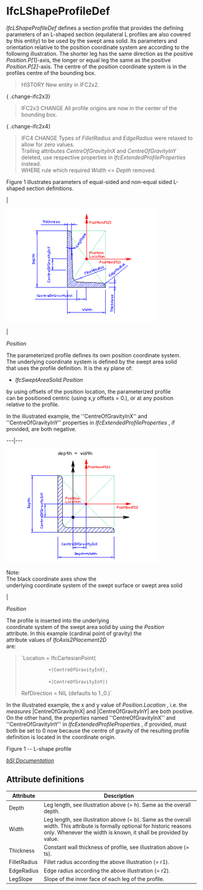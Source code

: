 IfcLShapeProfileDef
===================
_IfcLShapeProfileDef_ defines a section profile that provides the defining
parameters of an L-shaped section (equilateral L profiles are also covered by
this entity) to be used by the swept area solid. Its parameters and
orientation relative to the position coordinate system are according to the
following illustration. The shorter leg has the same direction as the positive
_Position.P[1]_-axis, the longer or equal leg the same as the positive
_Position.P[2]_-axis. The centre of the position coordinate system is in the
profiles centre of the bounding box.  
  
> HISTORY  New entity in IFC2x2.  
  
{ .change-ifc2x3}  
> IFC2x3 CHANGE  All profile origins are now in the center of the bounding
> box.  
  
{ .change-ifc2x4}  
> IFC4 CHANGE  Types of _FilletRadius_ and _EdgeRadius_ were relaxed to allow
> for zero values.  
> Trailing attributes _CentreOfGravityInX_ and _CentreOfGravityInY_ deleted,
> use respective properties in _IfcExtendedProfileProperties_ instead.  
> WHERE rule which required _Width_ <= _Depth_ removed.  
  
Figure 1 illustrates parameters of equal-sided and non-equal sided L-shaped
section definitions.  
  
  
  
  
  
  
|  
  
![non equal sided L-shape](../figures/ifclshapeprofiledef_layout1.gif)  
  
  
|  
  

_Position_  
  
The parameterized profile defines its own position coordinate system.  
The underlying coordinate system is defined by the swept area solid  
that uses the profile definition. It is the xy plane of:

  

  

  * _IfcSweptAreaSolid.Position_
  

  

by using offsets of the position location, the parameterized profile  
can be positioned centric (using x,y offsets = 0.), or at any position  
relative to the profile.

  
  

In the illustrated example, the ''CentreOfGravityInX'' and
''CentreOfGravityInY'' properties in _IfcExtendedProfileProperties_ , if
provided, are both negative.

  
  
  
  
---|---  
  
  
  
  
![equal sided L-shape](../figures/ifclshapeprofiledef_layout2.gif)  
  
  
Note:  
The black coordinate axes show the  
underlying coordinate system of the swept surface or swept area solid  
  
  
|  
  

_Position_  
  
The profile is inserted into the underlying  
coordinate system of the swept area solid by using the _Position_  
attribute. In this example (cardinal point of gravity) the  
attribute values of _IfcAxis2Placement2D_  
are:

  
  

>  
>
>
> `Location = IfcCartesianPoint(  
>  
>               +|CentreOfGravityInX|,  
>  
>               +|CentreOfGravityInY|)  
>  
> RefDirection = NIL (defaults to 1.,0.)`
>
>  
>

  
  

In the illustrated example, the x and y value of _Position.Location_ , i.e.
the _measures_ |CentreOfGravityInX| and |CentreOfGravityInY| are both
positive. On the other hand, the _properties_ named ''CentreOfGravityInX'' and
''CentreOfGravityInY'' in _IfcExtendedProfileProperties_ , if provided, must
both be set to 0 now because the centre of gravity of the resulting profile
definition is located in the coordinate origin.

  
  
  
  
  
  
  
  
  

Figure 1 -- L-shape profile  
  
  
  
[ _bSI
Documentation_](https://standards.buildingsmart.org/IFC/DEV/IFC4_2/FINAL/HTML/schema/ifcprofileresource/lexical/ifclshapeprofiledef.htm)


Attribute definitions
---------------------
| Attribute    | Description                                                                                                                                                                                     |
|--------------|-------------------------------------------------------------------------------------------------------------------------------------------------------------------------------------------------|
| Depth        | Leg length, see illustration above (= h). Same as the overall depth.                                                                                                                            |
| Width        | Leg length, see illustration above (= b). Same as the overall width. This attribute is formally optional for historic reasons only. Whenever the width is known, it shall be provided by value. |
| Thickness    | Constant wall thickness of profile, see illustration above (= ts).                                                                                                                              |
| FilletRadius | Fillet radius according the above illustration (= r1).                                                                                                                                          |
| EdgeRadius   | Edge radius according the above illustration (= r2).                                                                                                                                            |
| LegSlope     | Slope of the inner face of each leg of the profile.                                                                                                                                             |

